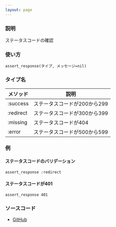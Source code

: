 ```yaml
---
layout: page
---
```


### 説明

ステータスコードの確認

### 使い方

    assert_response(タイプ, メッセージ=nil)

### タイプ名

| メソッド  | 説明                       |
| --------- | -------------------------- |
| :success  | ステータスコードが200から299 |
| :redirect | ステータスコードが300から399 |
| :missing  | ステータスコードが404      |
| :error    | ステータスコードが500から599 |

### 例

#### ステータスコードのバリデーション

    assert_response :redirect

#### ステータスコードが401

    assert_response 401

### ソースコード

- [GitHub](https://github.com/rails/rails/blob/984c3ef2775781d47efa9f541ce570daa2434a80/actionpack/lib/action_dispatch/testing/assertions/response.rb#L30)
